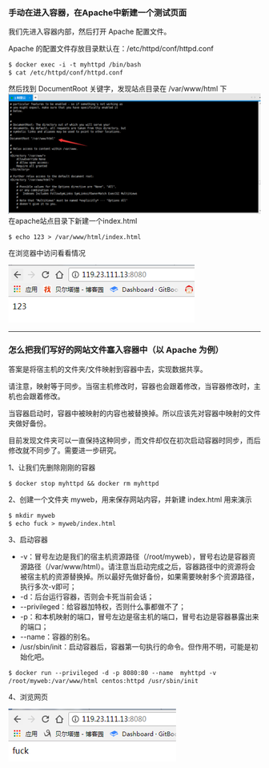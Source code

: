 ### 手动在进入容器，在Apache中新建一个测试页面

我们先进入容器内部，然后打开 Apache 配置文件。

Apache 的配置文件存放目录默认在：/etc/httpd/conf/httpd.conf

```
$ docker exec -i -t myhttpd /bin/bash
$ cat /etc/httpd/conf/httpd.conf
```

然后找到 DocumentRoot 关键字，发现站点目录在 /var/www/html 下![](/assets/353import.png)在apache站点目录下新建一个index.html

```
$ echo 123 > /var/www/html/index.html
```

在浏览器中访问看看情况

![](/assets/5412import.png)

---

### 怎么把我们写好的网站文件塞入容器中（以 Apache 为例）

答案是将宿主机的文件夹/文件映射到容器中去，实现数据共享。

请注意，映射等于同步。当宿主机修改时，容器也会跟着修改，当容器修改时，主机也会跟着修改。

当容器启动时，容器中被映射的内容也被替换掉。所以应该先对容器中映射的文件夹做好备份。

目前发现文件夹可以一直保持这种同步，而文件却仅在初次启动容器时同步，而后修改就不同步了。需要进一步研究。

1、让我们先删除刚刚的容器

```
$ docker stop myhttpd && docker rm myhttpd
```

2、创建一个文件夹 myweb，用来保存网站内容，并新建 index.html 用来演示

```
$ mkdir myweb
$ echo fuck > myweb/index.html
```

3、启动容器

* -v：冒号左边是我们的宿主机资源路径（/root/myweb），冒号右边是容器资源路径（/var/www/html）。请注意当启动完成之后，容器路径中的资源将会被宿主机的资源替换掉。所以最好先做好备份，如果需要映射多个资源路径，执行多次-v即可；
* -d：后台运行容器，否则会卡死当前会话；
* --privileged：给容器加特权，否则什么事都做不了；
* -p：和本机映射的端口，冒号左边是宿主机的端口，冒号右边是容器暴露出来的端口；
* --name：容器的别名。
* /usr/sbin/init：启动容器后，容器第一句执行的命令。但作用不明，可能是初始化吧。

```
$ docker run --privileged -d -p 8080:80 --name  myhttpd -v /root/myweb:/var/www/html centos:httpd /usr/sbin/init
```

4、浏览网页

![](/assets/656456465import.png)

